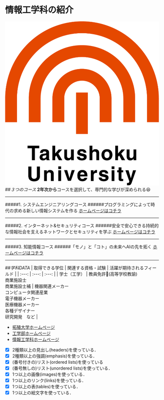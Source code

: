 # 情報工学科の紹介
<!-- Markdown記法を使って学科の紹介ページを作る -->
![logo](logo.png)
##*３つのコース*
**2年次から**コースを選択して、専門的な学びが深められる:laughing:
___
#####1. システムエンジニアリングコース
######プログラミングによって時代の求める新しい情報システムを作る
[ホームページはコチラ](https://feng.takushoku-u.ac.jp/composition/cs.html#anchor01)
___
#####2. インターネット&セキュリティコース
######安全で安心できる持続的な情報社会を支えるネットワークとセキュリティを学ぶ
[ホームページはコチラ](https://feng.takushoku-u.ac.jp/composition/cs.html#anchor02)
___
#####3. 知能情報コース
######「モノ」と「コト」の未来へAIの先を拓く
[ホームページはコチラ](https://feng.takushoku-u.ac.jp/composition/cs.html#anchor03)
___

##*学科DATA*
| 取得できる学位 | 関連する資格・試験 | 活躍が期待されるフィールド |
| :---: | :---: | :---: |
| 学士（工学） | 教員免許(高等学校教諭)<br>商業施設士<br>商業施設士補 | 機器関連メーカー<br>コンピュータ関連産業<br>電子機器メーカー<br>医療機器メーカー<br>各種デザイナー<br>研究開発　など |
- [拓殖大学ホームページ](https://www.takushoku-u.ac.jp/)
- [工学部ホームページ](https://feng.takushoku-u.ac.jp/)
- [情報工学科ホームページ](https://feng.takushoku-u.ac.jp/course/cs/)
<!-- この部分より上に記述を追加して下のチェックボックスで確認する -->
- [x] 2種類以上の見出し(headers)を使っている．
- [x] 2種類以上の強調(emphasis)を使っている．
- [x] (番号付きの)リスト(ordered lists)を使っている
- [x] (番号無しの)リスト(unordered lists)を使っている．
- [x] 1つ以上の画像(images)を使っている．
- [x] 1つ以上のリンク(links)を使っている．
- [x] 1つ以上の表(tables)を使っている．
- [x] 1つ以上の絵文字を使っている．
